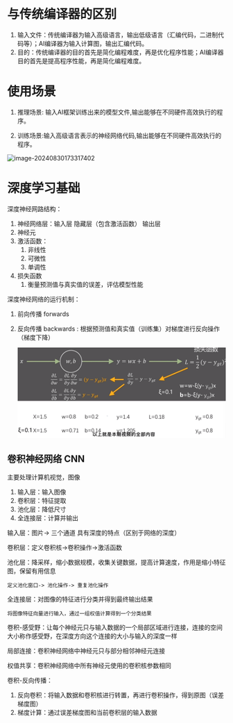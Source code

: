 # 与传统编译器的区别

1. 输入文件：传统编译器为输入高级语言，输出低级语言（汇编代码，二进制代码等）；AI编译器为输入计算图，输出汇编代码。
2. 目的：传统编译器的目的首先是简化编程难度，再是优化程序性能；AI编译器目的首先是提高程序性能，再是简化编程难度。


# 使用场景

1. 推理场景: 输入AI框架训练出来的模型文件,输出能够在不同硬件高效执行的程序。

2. 训练场景:输入高级语言表示的神经网络代码,输出能够在不同硬件高效执行的程序。

![image-20240830173317402](C:\Users\NanQin\AppData\Roaming\Typora\typora-user-images\image-20240830173317402.png)


# 深度学习基础

深度神经网路结构：
1. 神经网络层：输入层 隐藏层（包含激活函数） 输出层
2. 神经元
3. 激活函数：
   1. 非线性
   2. 可微性 
   3. 单调性
4. 损失函数
   1. 衡量预测值与真实值的误差，评估模型性能 

深度神经网络的运行机制：
1. 前向传播 forwards
2. 反向传播 backwards : 根据预测值和真实值（训练集）对梯度进行反向操作（梯度下降）
   
   ![alt text](image/backwards.png)

## 卷积神经网络 CNN

主要处理计算机视觉，图像

1. 输入层：输入图像
2. 卷积层：特征提取
3. 池化层：降低尺寸
4. 全连接层：计算并输出

输入层：图片-> 三个通道 具有深度的特点（区别于网络的深度）

卷积层：定义卷积核->卷积操作->激活函数

池化层：降采样，缩小数据规模，收集关键数据，提高计算速度，作用是缩小特征图，保留有用信息

    定义池化窗口-> 池化操作-> 重复池化操作

全连接层：对图像的特征进行分类并得到最终输出结果

    将图像特征向量进行输入，通过一组权值计算得到一个分类结果

卷积-感受野：让每个神经元只与输入数据的一个局部区域进行连接，连接的空间大小称作感受野，在深度方向这个连接的大小与输入的深度一样

局部连接：卷积神经网络中神经元只与部分相邻神经元连接

权值共享：卷积神经网络中所有神经元使用的卷积核参数相同

卷积-反向传播：
1. 反向卷积：将输入数据和卷积核进行转置，再进行卷积操作，得到原图（误差梯度图）
2. 梯度计算：通过误差梯度图和当前卷积层的输入数据

